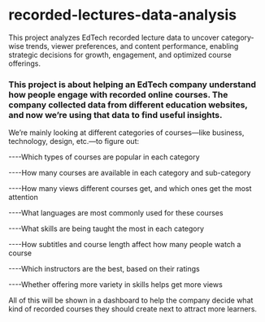 # recorded-lectures-data-analysis
This project analyzes EdTech recorded lecture data to uncover category-wise trends, viewer preferences, and content performance, enabling strategic decisions for growth, engagement, and optimized course offerings.


<h3>This project is about helping an EdTech company understand how people engage with recorded online courses. The company collected data from different education websites, and now we’re using that data to find useful insights.</h3>

We’re mainly looking at different categories of courses—like business, technology, design, etc.—to figure out:

----Which types of courses are popular in each category

----How many courses are available in each category and sub-category

----How many views different courses get, and which ones get the most attention

----What languages are most commonly used for these courses

----What skills are being taught the most in each category

----How subtitles and course length affect how many people watch a course

----Which instructors are the best, based on their ratings

----Whether offering more variety in skills helps get more views

All of this will be shown in a dashboard to help the company decide what kind of recorded courses they should create next to attract more learners.

